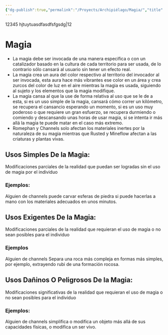 ```yaml
---
{"dg-publish":true,"permalink":"/Proyects/Archipiélago/Magia/","title":"Magia","updated":"2023-11-20T19:15:31.565-05:00"}
---
```


12345 hjtuytuasdfasdfsfgsdg|12
# Magia

- La magia debe ser invocada de una manera específica o con un catalizador basado en la cultura de cada territorio para ser usada, de lo contrario sólo cansará al usuario sin tener un efecto real.
- La magia crea un aura del color respectivo al territorio del invocador al ser invocada, esta aura hace más vibrantes ese color en un área y crea zurcos del color de luz en el aire mientras la magia es usada, siguiendo al sujeto y los elementos que la magia modifique. 
- La magia cansa al que la use de forma relativa al uso que se le de a esta, si es un uso simple de la magia, cansará cómo correr un kilómetro, se recupera el cansancio esperando un momento, si es un uso muy poderoso o que requiere un gran esfuerzo, se recupera durmiendo o comiendo y descansando unas horas de usar magia, si se intenta ir más allá la magia te puede matar en el caso más extremo.
- Romephan y Channels solo afectan los materiales inertes por la naturaleza de su magia mientras que Rusted y Mineflow afectan a las criaturas y plantas vivas.

## Usos Simples De la Magia:

Modificaciones parciales de la realidad que puedan ser logradas sin el uso de magia por el individuo

### Ejemplos:

Alguien de channels puede carvar esferas de piedra si puede hacerlas a mano con los materiales adecuados en unos minutos. 

## Usos Exigentes De la Magia:

Modificaciones parciales de la realidad que requieran el uso de magia o no sean posibles para el individuo

### Ejemplos

Alguien de channels Separa una roca más compleja en formas más simples, por ejemplo, extrayendo rubi de una formación rocosa.

## Usos Dañinos O Peligrosos De la Magia:

Modificaciones significativas de la realidad que requieran el uso de magia o no sean posibles para el individuo

### Ejemplos:

Alguien de channels simplifica o modifica un objeto más allá de sus capacidades físicas, o modifica un ser vivo.

>
